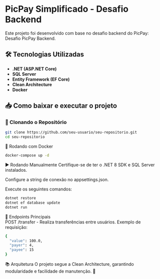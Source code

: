 # PicPay Simplificado - Desafio Backend

Este projeto foi desenvolvido com base no desafio backend do PicPay: Desafio PicPay Backend.

## 🛠 Tecnologias Utilizadas

- **.NET (ASP.NET Core)**
- **SQL Server**
- **Entity Framework (EF Core)**
- **Clean Architecture**
- **Docker**

## 📥 Como baixar e executar o projeto

### 🔽 Clonando o Repositório

```bash
git clone https://github.com/seu-usuario/seu-repositorio.git
cd seu-repositorio
```

🐳 Rodando com Docker
```bash
docker-compose up -d
```

▶️ Rodando Manualmente
Certifique-se de ter o .NET 8 SDK e SQL Server instalados.

Configure a string de conexão no appsettings.json.

Execute os seguintes comandos:
```bash
dotnet restore
dotnet ef database update
dotnet run
```
📌 Endpoints Principais <br/>
POST /transfer - Realiza transferências entre usuários.
Exemplo de requisição:
```bash
{
  "value": 100.0,
  "payer": 4,
  "payee": 15
}
```
📚 Arquitetura
O projeto segue a Clean Architecture, garantindo modularidade e facilidade de manutenção. 🚀

